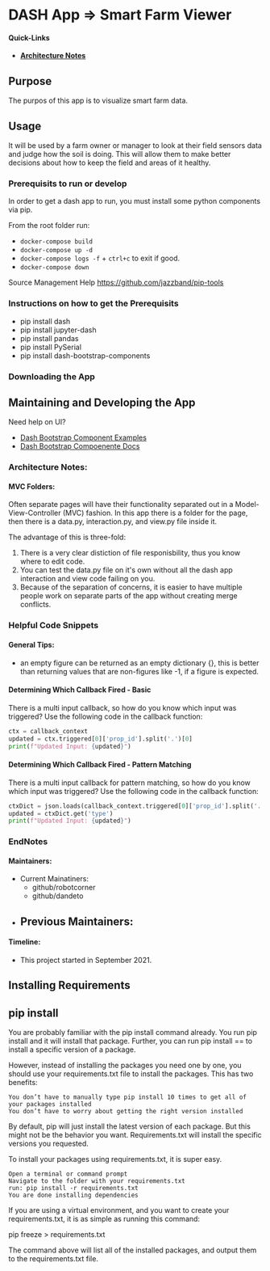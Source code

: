 # DASH App => Smart Farm Viewer

#### Quick-Links
* **[Architecture Notes]()**

## Purpose
The purpos of this app is to visualize smart farm data.

## Usage
It will be used by a farm owner or manager to look at their field sensors data and judge how the soil is doing. This will allow them to make better decisions about how to keep the field and areas of it healthy.

### Prerequisits to run or develop
In order to get a dash app to run, you must install some python components via pip.

From the root folder run:
* `docker-compose build`
* `docker-compose up -d`
* `docker-compose logs -f` + `ctrl+c` to exit if good.
* `docker-compose down`

Source Management Help
https://github.com/jazzband/pip-tools


### Instructions on how to get the Prerequisits
- pip install dash
- pip install jupyter-dash
- pip install pandas
- pip install PySerial
- pip install dash-bootstrap-components


### Downloading the App

## Maintaining and Developing the App
Need help on UI? 
- [Dash Bootstrap Component Examples](https://github.com/facultyai/dash-bootstrap-components/tree/main/examples/python/advanced-component-usage)
- [Dash Bootstrap Compoenente Docs](https://dash-bootstrap-components.opensource.faculty.ai/)

### Architecture Notes:

#### MVC Folders:
Often separate pages will have their functionality separated out in a Model-View-Controller (MVC) fashion. In this app there is a folder for the page, then there is a data.py, interaction.py, and view.py file inside it.

The advantage of this is three-fold:
1. There is a very clear distiction of file responisbility, thus you know where to edit code.
2. You can test the data.py file on it's own without all the dash app interaction and view code failing on you.
3. Because of the separation of concerns, it is easier to have multiple people work on separate parts of the app without creating merge conflicts.

### Helpful Code Snippets

#### General Tips:
- an empty figure can be returned as an empty dictionary {}, this is better than returning values that are non-figures like -1, if a figure is expected. 

#### Determining Which Callback Fired - Basic

There is a multi input callback, so how do you know which input was triggered?
Use the following code in the callback function:
```python
ctx = callback_context
updated = ctx.triggered[0]['prop_id'].split('.')[0]
print(f"Updated Input: {updated}")
```

#### Determining Which Callback Fired - Pattern Matching

There is a multi input callback for pattern matching, so how do you know which input was triggered?
Use the following code in the callback function:
```python
ctxDict = json.loads(callback_context.triggered[0]['prop_id'].split('.')[0])
updated = ctxDict.get('type')
print(f"Updated Input: {updated}")
```


### EndNotes

#### Maintainers:
- Current Mainatiners:
    - github/robotcorner
    - github/dandeto
- Previous Maintainers:
    - 

#### Timeline:
- This project started in September 2021.


## Installing Requirements

## pip install

You are probably familiar with the pip install command already.  You run pip install <package name> and it will install that package.  Further, you can run pip install <package name>==<version number> to install a specific version of a package.

However, instead of installing the packages you need one by one, you should use your requirements.txt file to install the packages. This has two benefits:

    You don’t have to manually type pip install 10 times to get all of your packages installed
    You don’t have to worry about getting the right version installed

By default, pip will just install the latest version of each package. But this might not be the behavior you want.  Requirements.txt will install the specific versions you requested.

To install your packages using requirements.txt, it is super easy.

    Open a terminal or command prompt
    Navigate to the folder with your requirements.txt
    run: pip install -r requirements.txt
    You are done installing dependencies


If you are using a virtual environment, and you want to create your requirements.txt, it is as simple as running this command:

pip freeze > requirements.txt

The command above will list all of the installed packages, and output them to the requirements.txt file.